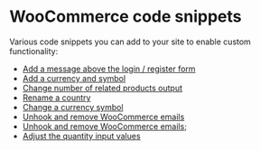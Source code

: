 # WooCommerce code snippets

Various code snippets you can add to your site to enable custom functionality:

-   [Add a message above the login / register form](./before-login--register-form.md)
-   [Add a currency and symbol](./add-a-currency-symbol.md)
-   [Change number of related products output](./number-of-products-per-row.md)
-   [Rename a country](./rename-a-country.md)
-   [Change a currency symbol](./change-a-currency-symbol.md)
-   [Unhook and remove WooCommerce emails](./unhook--remove-woocommerce-emails.md)
-   [Unhook and remove WooCommerce emails](./unhook--remove-woocommerce-emails.md);
-   [Adjust the quantity input values](./adjust-quantity-input-values.md)
